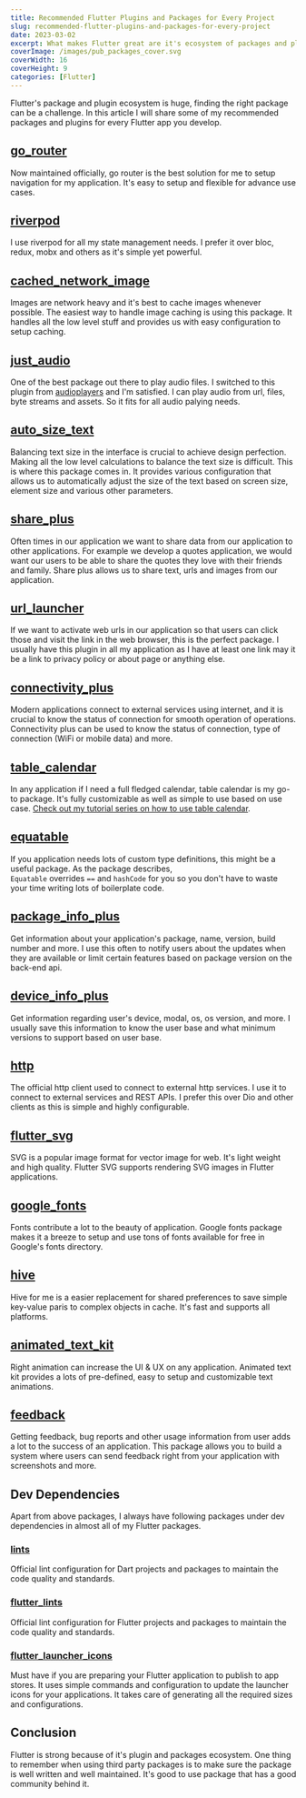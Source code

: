```yaml
---
title: Recommended Flutter Plugins and Packages for Every Project
slug: recommended-flutter-plugins-and-packages-for-every-project
date: 2023-03-02
excerpt: What makes Flutter great are it's ecosystem of packages and plugins that make it possible to build complex integrations and functionalities in a fraction of seconds. Lets look at some of the plugins and plackages that are recommended for every Flutter project you create.
coverImage: /images/pub_packages_cover.svg
coverWidth: 16
coverHeight: 9
categories: [Flutter]
---
```


<base target="_blank" />

Flutter's package and plugin ecosystem is huge, finding the right package can be a challenge. In this article I will share some of my recommended packages and plugins for every Flutter app you develop.

## [go_router](https://pub.dev/packages/go_router)

Now maintained officially, go router is the best solution for me to setup navigation for my application. It's easy to setup and flexible for advance use cases.

## [riverpod](https://riverpod.dev)

I use riverpod for all my state management needs. I prefer it over bloc, redux, mobx and others as it's simple yet powerful.

## [cached_network_image](https://pub.dev/packages/cached_network_image)

Images are network heavy and it's best to cache images whenever possible. The easiest way to handle image caching is using this package. It handles all the low level stuff and provides us with easy configuration to setup caching.

## [just_audio](https://pub.dev/packages/just_audio)

One of the best package out there to play audio files. I switched to this plugin from [audioplayers](https://pub.dev/packages/audioplayers) and I'm satisfied. I can play audio from url, files, byte streams and assets. So it fits for all audio palying needs.

## [auto_size_text](https://pub.dev/packages/auto_size_text)

Balancing text size in the interface is crucial to achieve design perfection. Making all the low level calculations to balance the text size is difficult. This is where this package comes in. It provides various configuration that allows us to automatically adjust the size of the text based on screen size, element size and various other parameters.

## [share_plus](https://pub.dev/packages/share_plus)

Often times in our application we want to share data from our application to other applications. For example we develop a quotes application, we would want our users to be able to share the quotes they love with their friends and family. Share plus allows us to share text, urls and images from our application.

## [url_launcher](https://pub.dev/packages/url_launcher)

If we want to activate web urls in our application so that users can click those and visit the link in the web browser, this is the perfect package. I usually have this plugin in all my application as I have at least one link may it be a link to privacy policy or about page or anything else.

## [connectivity_plus](https://pub.dev/packages/connectivity_plus)

Modern applications connect to external services using internet, and it is crucial to know the status of connection for smooth operation of operations. Connectivity plus can be used to know the status of connection, type of connection (WiFi or mobile data) and more.

## [table_calendar](https://pub.dev/packages/table_calendar)

In any application if I need a full fledged calendar, table calendar is my go-to package. It's fully customizable as well as simple to use based on use case. [Check out my tutorial series on how to use table calendar](https://www.appwriters.dev/blog/2023-01-15-flutter-calendar-part-1).

## [equatable](https://pub.dev/packages/equatable)

If you application needs lots of custom type definitions, this might be a useful package. As the package describes, `Equatable` overrides `==` and `hashCode` for you so you don't have to waste your time writing lots of boilerplate code.

## [package_info_plus](https://pub.dev/packages/package_info_plus)

Get information about your application's package, name, version, build number and more. I use this often to notify users about the updates when they are available or limit certain features based on package version on the back-end api.

## [device_info_plus](https://pub.dev/packages/device_info_plus)

Get information regarding user's device, modal, os, os version, and more. I usually save this information to know the user base and what minimum versions to support based on user base.

## [http](https://pub.dev/packages/http)

The official http client used to connect to external http services. I use it to connect to external services and REST APIs. I prefer this over Dio and other clients as this is simple and highly configurable.

## [flutter_svg](https://pub.dev/packages/flutter_svg)

SVG is a popular image format for vector image for web. It's light weight and high quality. Flutter SVG supports rendering SVG images in Flutter applications.

## [google_fonts](https://pub.dev/packages/google_fonts)

Fonts contribute a lot to the beauty of application. Google fonts package makes it a breeze to setup and use tons of fonts available for free in Google's fonts directory.

## [hive](https://pub.dev/packages/hive)

Hive for me is a easier replacement for shared preferences to save simple key-value paris to complex objects in cache. It's fast and supports all platforms.

## [animated_text_kit](https://pub.dev/packages/animated_text_kit)

Right animation can increase the UI & UX on any application. Animated text kit provides a lots of pre-defined, easy to setup and customizable text animations.

## [feedback](https://pub.dev/packages/feedback)

Getting feedback, bug reports and other usage information from user adds a lot to the success of an application. This package allows you to build a system where users can send feedback right from your application with screenshots and more.

## Dev Dependencies

Apart from above packages, I always have following packages under dev dependencies in almost all of my Flutter packages.

### [lints](https://pub.dev/packages/lints)

Official lint configuration for Dart projects and packages to maintain the code quality and standards.

### [flutter_lints](https://pub.dev/packages/flutter_lints)

Official lint configuration for Flutter projects and packages to maintain the code quality and standards.

### [flutter_launcher_icons](https://pub.dev/packages/flutter_launcher_icons)

Must have if you are preparing your Flutter application to publish to app stores. It uses simple commands and configuration to update the launcher icons for your applications. It takes care of generating all the required sizes and configurations. 

## Conclusion

Flutter is strong because of it's plugin and packages ecosystem. One thing to remember when using third party packages is to make sure the package is well written and well maintained. It's good to use package that has a good community behind it.